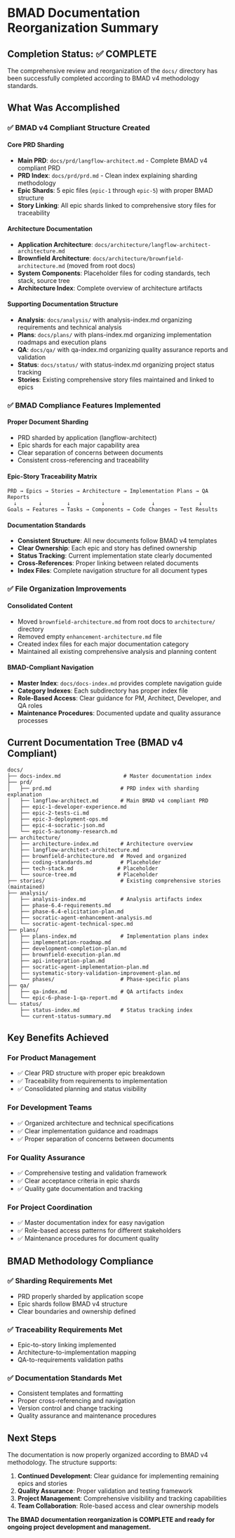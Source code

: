 # BMAD Documentation Reorganization Summary

## Completion Status: ✅ COMPLETE

The comprehensive review and reorganization of the `docs/` directory has been successfully completed according to BMAD v4 methodology standards.

## What Was Accomplished

### ✅ BMAD v4 Compliant Structure Created

#### Core PRD Sharding
- **Main PRD**: `docs/prd/langflow-architect.md` - Complete BMAD v4 compliant PRD 
- **PRD Index**: `docs/prd/prd.md` - Clean index explaining sharding methodology
- **Epic Shards**: 5 epic files (`epic-1` through `epic-5`) with proper BMAD structure
- **Story Linking**: All epic shards linked to comprehensive story files for traceability

#### Architecture Documentation  
- **Application Architecture**: `docs/architecture/langflow-architect-architecture.md`
- **Brownfield Architecture**: `docs/architecture/brownfield-architecture.md` (moved from root docs)
- **System Components**: Placeholder files for coding standards, tech stack, source tree
- **Architecture Index**: Complete overview of architecture artifacts

#### Supporting Documentation Structure
- **Analysis**: `docs/analysis/` with analysis-index.md organizing requirements and technical analysis
- **Plans**: `docs/plans/` with plans-index.md organizing implementation roadmaps and execution plans  
- **QA**: `docs/qa/` with qa-index.md organizing quality assurance reports and validation
- **Status**: `docs/status/` with status-index.md organizing project status tracking
- **Stories**: Existing comprehensive story files maintained and linked to epics

### ✅ BMAD Compliance Features Implemented

#### Proper Document Sharding
- PRD sharded by application (langflow-architect)
- Epic shards for each major capability area
- Clear separation of concerns between documents
- Consistent cross-referencing and traceability

#### Epic-Story Traceability Matrix
```
PRD → Epics → Stories → Architecture → Implementation Plans → QA Reports
  ↓       ↓        ↓          ↓               ↓              ↓
Goals → Features → Tasks → Components → Code Changes → Test Results
```

#### Documentation Standards
- **Consistent Structure**: All new documents follow BMAD v4 templates
- **Clear Ownership**: Each epic and story has defined ownership
- **Status Tracking**: Current implementation state clearly documented
- **Cross-References**: Proper linking between related documents
- **Index Files**: Complete navigation structure for all document types

### ✅ File Organization Improvements

#### Consolidated Content
- Moved `brownfield-architecture.md` from root docs to `architecture/` directory
- Removed empty `enhancement-architecture.md` file
- Created index files for each major documentation category
- Maintained all existing comprehensive analysis and planning content

#### BMAD-Compliant Navigation
- **Master Index**: `docs/docs-index.md` provides complete navigation guide
- **Category Indexes**: Each subdirectory has proper index file
- **Role-Based Access**: Clear guidance for PM, Architect, Developer, and QA roles
- **Maintenance Procedures**: Documented update and quality assurance processes

## Current Documentation Tree (BMAD v4 Compliant)

```
docs/
├── docs-index.md                    # Master documentation index
├── prd/
│   ├── prd.md                      # PRD index with sharding explanation
│   ├── langflow-architect.md       # Main BMAD v4 compliant PRD
│   ├── epic-1-developer-experience.md
│   ├── epic-2-tests-ci.md
│   ├── epic-3-deployment-ops.md
│   ├── epic-4-socratic-json.md
│   └── epic-5-autonomy-research.md
├── architecture/
│   ├── architecture-index.md       # Architecture overview
│   ├── langflow-architect-architecture.md
│   ├── brownfield-architecture.md  # Moved and organized
│   ├── coding-standards.md         # Placeholder
│   ├── tech-stack.md              # Placeholder
│   └── source-tree.md             # Placeholder
├── stories/                        # Existing comprehensive stories (maintained)
├── analysis/
│   ├── analysis-index.md           # Analysis artifacts index
│   ├── phase-6.4-requirements.md
│   ├── phase-6.4-elicitation-plan.md
│   ├── socratic-agent-enhancement-analysis.md
│   └── socratic-agent-technical-spec.md
├── plans/
│   ├── plans-index.md              # Implementation plans index
│   ├── implementation-roadmap.md
│   ├── development-completion-plan.md
│   ├── brownfield-execution-plan.md
│   ├── api-integration-plan.md
│   ├── socratic-agent-implementation-plan.md
│   ├── systematic-story-validation-improvement-plan.md
│   └── phases/                     # Phase-specific plans
├── qa/
│   ├── qa-index.md                 # QA artifacts index
│   └── epic-6-phase-1-qa-report.md
└── status/
    ├── status-index.md             # Status tracking index
    └── current-status-summary.md
```

## Key Benefits Achieved

### For Product Management
- ✅ Clear PRD structure with proper epic breakdown
- ✅ Traceability from requirements to implementation
- ✅ Consolidated planning and status visibility

### For Development Teams  
- ✅ Organized architecture and technical specifications
- ✅ Clear implementation guidance and roadmaps
- ✅ Proper separation of concerns between documents

### For Quality Assurance
- ✅ Comprehensive testing and validation framework
- ✅ Clear acceptance criteria in epic shards
- ✅ Quality gate documentation and tracking

### For Project Coordination
- ✅ Master documentation index for easy navigation
- ✅ Role-based access patterns for different stakeholders
- ✅ Maintenance procedures for document quality

## BMAD Methodology Compliance

### ✅ Sharding Requirements Met
- PRD properly sharded by application scope
- Epic shards follow BMAD v4 structure
- Clear boundaries and ownership defined

### ✅ Traceability Requirements Met  
- Epic-to-story linking implemented
- Architecture-to-implementation mapping
- QA-to-requirements validation paths

### ✅ Documentation Standards Met
- Consistent templates and formatting
- Proper cross-referencing and navigation
- Version control and change tracking
- Quality assurance and maintenance procedures

## Next Steps

The documentation is now properly organized according to BMAD v4 methodology. The structure supports:

1. **Continued Development**: Clear guidance for implementing remaining epics and stories
2. **Quality Assurance**: Proper validation and testing framework
3. **Project Management**: Comprehensive visibility and tracking capabilities
4. **Team Collaboration**: Role-based access and clear ownership models

**The BMAD documentation reorganization is COMPLETE and ready for ongoing project development and management.**
